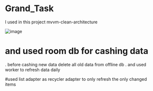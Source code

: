 # Grand_Task
I used in this project mvvm-clean-architecture 

![image](https://user-images.githubusercontent.com/92761756/215563899-05e86b84-9019-4cd1-97df-1479e2456e81.png)

# and used room db for cashing data 
. before cashing new data delete all old data from offline db
. and used worker to refresh data daily 


#used list adapter as recycler adapter to only refresh the only changed items
